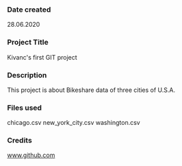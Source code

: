 ### Date created
28.06.2020

### Project Title
Kivanc's first GIT project

### Description
This project is about Bikeshare data of three cities of U.S.A.

### Files used
chicago.csv
new_york_city.csv
washington.csv

### Credits
www.github.com


